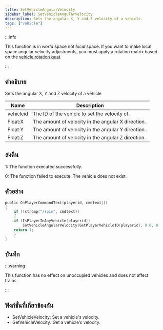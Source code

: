 ```yaml
---
title: SetVehicleAngularVelocity
sidebar_label: SetVehicleAngularVelocity
description: Sets the angular X, Y and Z velocity of a vehicle.
tags: ["vehicle"]
---
```


:::info

This function is in _world_ space not _local_ space. If you want to make local space angular velocity adjustments, you must apply a rotation matrix based on the [vehicle rotation quat](GetVehicleRotationQuat).

:::

## คำอธิบาย

Sets the angular X, Y and Z velocity of a vehicle

| Name      | Description                                         |
| --------- | --------------------------------------------------- |
| vehicleid | The ID of the vehicle to set the velocity of.       |
| Float:X   | The amount of velocity in the angular X direction.  |
| Float:Y   | The amount of velocity in the angular Y direction . |
| Float:Z   | The amount of velocity in the angular Z direction.  |

## ส่งคืน

1: The function executed successfully.

0: The function failed to execute. The vehicle does not exist.

## ตัวอย่าง

```c
public OnPlayerCommandText(playerid, cmdtext[])
{
    if (!strcmp("/spin", cmdtext))
    {
    if (IsPlayerInAnyVehicle(playerid))
        SetVehicleAngularVelocity(GetPlayerVehicleID(playerid), 0.0, 0.0, 2.0);
    return 1;
    }
}
```

## บันทึก

:::warning

This function has no effect on unoccupied vehicles and does not affect trains.

:::

## ฟังก์ชั่นที่เกี่ยวข้องกัน

- SetVehicleVelocity: Set a vehicle's velocity.
- GetVehicleVelocity: Get a vehicle's velocity.
